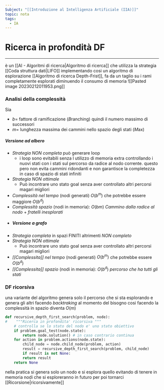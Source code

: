 ```yaml
---
Subject: "[[Introduzione al Intelligenza Artificiale (IIA)]]"
topic: nota
tags:
  - IA
---
```


# Ricerca in profondità DF
---
è un [[AI - Algoritmi di ricerca|Algoritmo di ricerca]] che utilizza la strategia [[Coda struttura dati|LIFO]] implementando cosi un algoritmo di esplorazione [[Algoritmo di ricerca Depth-Frist]], fa da un taglio su i rami completamente esplorati diminuendo il consumo di memoria
![[Pasted image 20230212011953.png]]



### Analisi della complessità
Sia 
- $b=$ fattore di ramificazione (*B*ranching) quindi il numero massimo di successori
- $m=$ lunghezza massima dei cammini nello spazio degli stati (*M*ax)

##### Versione ad albero
- _Strategia NON completa_ può generare loop
	- i loop sono evitabili  senza l utilizzo di memoria extra controllando i nuovi stati con i stati sul percorso da radice al nodo corrente. questo pero non evita cammini ridondanti e non garantisce la completezza in caso di spazio di stati infiniti
- _Strategia NON ottimale_
	- Può incontrare  uno stato goal senza aver controllato altri percorsi magari migliori
-  _Complessità nel tempo_ (nodi generati) $O(b^m)$ che potrebbe essere maggiore $O(b^d)$  
- _Complessità spazio_ (nodi in memoria): $O(bm)$ _Cammino dalla radice al nodo_ + _fratelli inesplorati_ 
- ##### Versione a grafo
- _Strategia completa_ in spazi FINITI altrimenti _NON completo_
- _Strategia NON ottimale_
	- Può incontrare  uno stato goal senza aver controllato altri percorsi magari migliori
- _[[Complessita]] nel tempo_ (nodi generati) $O(b^m)$ che potrebbe essere $O(b^d)$ 
- _[[Complessita]] spazio_ (nodi in memoria): $O(b^d)$ _percorso che ha tutti gli stati_ 


### DF ricorsiva
una variante del algoritmo genera solo il percorso che si sta esplorando e genera gli altri facendo _backtraking_ al momento del bisogno
cosi facendo la complessità in spazio diventa $O(m)$

```Python
def recursive_depth_first_search(problem, node): 
#    """Ricerca in profondita' ricorsiva """ 
	# controlla se lo stato del nodo e' uno stato obiettivo 
	if problem.goal_test(node.state): 
		return node.solution() # in caso contrario continua 
	for action in problem.actions(node.state):
		child_node = node.child_node(problem, action)
		result = recursive_depth_first_search(problem, child_node)
		if result is not None:
		return result
	return None
```

nella pratica si genera solo un nodo e si esplora quello evitando di tenere in memoria nodi che si esploreranno in futuro per poi tornarci [[Ricorsione|ricorsivamente]]
